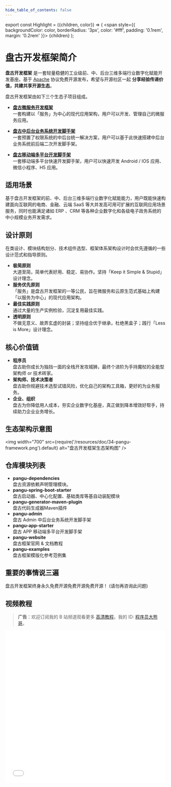 ```yaml
---
hide_table_of_contents: false
---
```


<head>
  <title>盘古开发框架简介</title>
</head>

export const Highlight = ({children, color}) => (
  <span
    style={{
      backgroundColor: color,
      borderRadius: '3px',
      color: '#fff',
      padding: '0.1rem',
      margin: '0.2rem'
    }}>
    {children}
  </span>
);

# 盘古开发框架简介

**盘古开发框架** 是一套轻量稳健的工业级前、中、后台三维多端行业数字化赋能开发基座。基于 [Apache](https://www.apache.org/licenses/LICENSE-2.0) 协议<Highlight color="#25c2a0">免费开源</Highlight>发布，希望与开源社区一起 **分享经验传递价值，共建共享开源生态**。

盘古开发框架由如下三个生态子项目组成。

- [**盘古微服务开发框架**](/docs/intro)  
一套构建以「服务」为中心的现代应用架构，用户可以开发、管理自己的微服务应用。

- [**盘古中后台业务系统开发脚手架**](/admin/intro)  
一套预置了权限系统的中后台统一解决方案，用户可以基于此快速搭建中后台业务系统前后端二次开发脚手架。

- [**盘古移动端多平台开发脚手架**](/app/intro)  
一套移动端多平台快速开发脚手架，用户可以快速开发 Android / IOS 应用、微信小程序、H5 应用。

## 适用场景

基于盘古开发框架的前、中、后台三维多端行业数字化赋能能力，用户既能快速构建面向互联网的电商、金融、云端 SaaS 等大并发高可用可扩展的互联网应用场景服务，同时也能满足诸如 ERP 、CRM 等各种企业数字化和各级电子政务系统的中小规模业务开发需求。

## 设计原则

在类设计、模块结构划分、技术组件选型、框架体系架构设计时会优先遵循的一些设计范式和指导原则。

- **极简原则**  
  大道至简，简单代表好用、稳定、易协作。坚持「Keep it Simple & Stupid」设计理念。
- **服务优先原则**  
「服务」是盘古开发框架的一等公民，旨在微服务和云原生范式基础上构建「以服务为中心」的现代应用架构。
- **最佳实践原则**  
  通过大量的生产实例检验，沉淀复用最佳实践。
- **透明原则**  
  不做无意义、故弄玄虚的封装；坚持组合优于继承，杜绝黑盒子；践行「Less is More」设计理念。

## 核心价值链

- **程序员**  
  盘古助你成长为独挡一面的全栈开发攻城狮，最终个进阶为手持魔杖的全能型架构师 or 技术砖家。
- **架构师、技术决策者**  
  盘古助你规避技术选型试错风险，优化自己的架构工具箱，更好的为业务服务。
- **企业、组织**  
  盘古为你降低用人成本，夯实企业数字化基座，真正做到降本增效好帮手，持续助力企业业务增长。

## 生态架构示意图

<img width="700"
  src={require('/resources/doc/34-pangu-framework.png').default}
  alt="盘古开发框架生态架构图" />

## 仓库模块列表

- **pangu-dependencies**  
  盘古资源依赖声明管理模块。
- **pangu-spring-boot-starter**  
  盘古启动器、中心化配置、基础类库等基自动装配模块
- **pangu-generator-maven-plugin**  
  盘古代码生成器Maven插件
- **pangu-admin**  
  盘古 Admin 中后台业务系统开发脚手架
- **pangu-app-starter**  
  盘古 APP 移动端多平台开发脚手架
- **pangu-website**  
  盘古框架官网 & 文档教程
- **pangu-examples**  
  盘古框架模版化参考范例集

## 重要的事情说三遍

盘古开发框架终身永久<Highlight color="#67C23A">免费开源</Highlight><Highlight color="#409EFF">免费开源</Highlight><Highlight color="#F56C6C">免费开源</Highlight>！ (请勿再咨询此问题)

## 视频教程

> **广告**：欢迎订阅我的 B 站频道观看更多 [高清教程](https://space.bilibili.com/1517598861/channel/collectiondetail?sid=2112816)。我的 ID: [程序员大熊哥](https://space.bilibili.com/1517598861)。

<iframe src="//www.bilibili.com/blackboard/html5mobileplayer.html?aid=923342303&bvid=BV1CT4y1H7f4&cid=1393296852&p=1" scrolling="no" border="0" frameborder="yes" framespacing="0" allowfullscreen="true" width="100%" height="477"> </iframe>